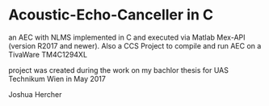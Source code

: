 # Acoustic-Echo-Canceller in C
an AEC with NLMS implemented in C and executed via Matlab Mex-API (version R2017 and newer).
Also a CCS Project to compile and run AEC on a TivaWare TM4C1294XL

project was created during the work on my bachlor thesis for UAS Technikum Wien in May 2017

Joshua Hercher
